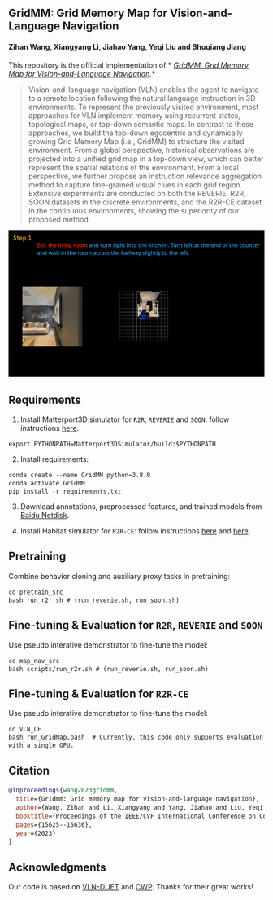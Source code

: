 ## GridMM: Grid Memory Map for Vision-and-Language Navigation

#### Zihan Wang, Xiangyang Li, Jiahao Yang, Yeqi Liu and Shuqiang Jiang

This repository is the official implementation of *
*[GridMM: Grid Memory Map for Vision-and-Language Navigation](https://arxiv.org/abs/2307.12907).**

> Vision-and-language navigation (VLN) enables the agent to navigate to a remote location following the natural language
> instruction in 3D environments. To represent the previously visited environment, most approaches for VLN implement
> memory using recurrent states, topological maps, or top-down semantic maps. In contrast to these approaches, we build
> the top-down egocentric and dynamically growing Grid Memory Map (i.e., GridMM) to structure the visited environment.
> From a global perspective, historical observations are projected into a unified grid map in a top-down view, which can
> better represent the spatial relations of the environment. From a local perspective, we further propose an instruction
> relevance aggregation method to capture fine-grained visual clues in each grid region. Extensive experiments are
> conducted on both the REVERIE, R2R, SOON datasets in the discrete environments, and the R2R-CE dataset in the
> continuous
> environments, showing the superiority of our proposed method.

![image](https://github.com/MrZihan/GridMM/blob/main/demo.gif)

## Requirements

1. Install Matterport3D simulator for `R2R`, `REVERIE` and `SOON`: follow
   instructions [here](https://github.com/peteanderson80/Matterport3DSimulator).

```
export PYTHONPATH=Matterport3DSimulator/build:$PYTHONPATH
```

2. Install requirements:

```setup
conda create --name GridMM python=3.8.0
conda activate GridMM
pip install -r requirements.txt
```

3. Download annotations, preprocessed features, and trained models
   from [Baidu Netdisk](https://pan.baidu.com/s/1jRshMRNAhIx4VtCT0Lw1DA?pwd=beya).

4. Install Habitat simulator for `R2R-CE`: follow
   instructions [here](https://github.com/YicongHong/Discrete-Continuous-VLN)
   and [here](https://github.com/jacobkrantz/VLN-CE).

## Pretraining

Combine behavior cloning and auxiliary proxy tasks in pretraining:

```pretrain
cd pretrain_src
bash run_r2r.sh # (run_reverie.sh, run_soon.sh)
```

## Fine-tuning & Evaluation for `R2R`, `REVERIE` and `SOON`

Use pseudo interative demonstrator to fine-tune the model:

```finetune
cd map_nav_src
bash scripts/run_r2r.sh # (run_reverie.sh, run_soon.sh)
```

## Fine-tuning & Evaluation for `R2R-CE`

Use pseudo interative demonstrator to fine-tune the model:

```finetune
cd VLN_CE
bash run_GridMap.bash  # Currently, this code only supports evaluation with a single GPU.
```

## Citation

```bibtex
@inproceedings{wang2023gridmm,
  title={Gridmm: Grid memory map for vision-and-language navigation},
  author={Wang, Zihan and Li, Xiangyang and Yang, Jiahao and Liu, Yeqi and Jiang, Shuqiang},
  booktitle={Proceedings of the IEEE/CVF International Conference on Computer Vision},
  pages={15625--15636},
  year={2023}
}
  ```

## Acknowledgments

Our code is based on [VLN-DUET](https://github.com/cshizhe/VLN-DUET)
and [CWP](https://github.com/YicongHong/Discrete-Continuous-VLN). Thanks for their great works!

